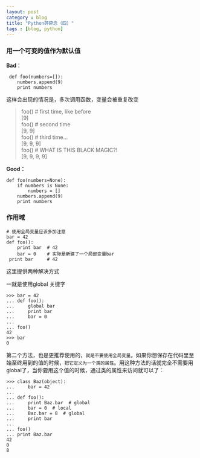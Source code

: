 ```yaml
---
layout: post
category : blog
title: "Python碎碎念（四）"
tags : [blog, python]
---
```


### 用一个可变的值作为默认值
 
 **Bad**：
 
     def foo(numbers=[]):
        numbers.append(9)
        print numbers
 这样会出现的情况是，多次调用函数，变量会被重复改变
 
> foo() # first time, like before   
> [9]  
> foo() # second time  
> [9, 9]  
> foo() # third time...  
> [9, 9, 9]  
> foo() # WHAT IS THIS BLACK MAGIC?!  
> [9, 9, 9, 9]  
        
 **Good：** 
 
    def foo(numbers=None):
        if numbers is None:
            numbers = []
        numbers.append(9)
        print numbers

### 作用域
    
    # 使用全局变量应该多加注意
    bar = 42
    def foo():
        print bar  # 42
        bar = 0    # 实际是新建了一个局部变量bar 
     print bar     # 42
     
这里提供两种解决方式
    
一就是使用global 关键字     

    >>> bar = 42
    ... def foo():
    ...     global bar
    ...     print bar
    ...     bar = 0
    ... 
    ... foo()
    42
    >>> bar
    0
    
第二个方法，也是更推荐使用的，`就是不要使用全局变量`。如果你想保存在代码里至始至终用到的值的时候，`把它定义为一个类的属性`。用这种方法的话就完全不需要用global了，当你要用这个值的时候，通过类的属性来访问就可以了：

    >>> class Baz(object):
    ...     bar = 42
    ... 
    ... def foo():
    ...     print Baz.bar  # global
    ...     bar = 0  # local
    ...     Baz.bar = 8  # global
    ...     print bar
    ... 
    ... foo()
    ... print Baz.bar
    42
    0
    8